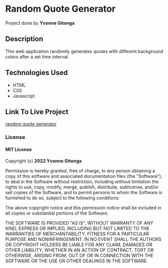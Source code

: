 # Random Quote Generator

Project done by **Yvonne Gitonga**

## Description

This web application randomly generates quotes with different background colors after a set time interval.

## Technologies Used

- HTML
- CSS
- Javascript

## Link To Live Project

[random quote generator](https://gaks98.github.io/random-quote-generator/)

### License

#### MIT License

Copyright (c) **2022 Yvonne Gitonga**

Permission is hereby granted, free of charge, to any person obtaining a copy of this software and associated documentation files (the "Software"), to deal in the Software without restriction, including without limitation the rights to use, copy, modify, merge, publish, distribute, sublicense, and/or sell copies of the Software, and to permit persons to whom the Software is furnished to do so, subject to the following conditions:

The above copyright notice and this permission notice shall be included in all copies or substantial portions of the Software.

THE SOFTWARE IS PROVIDED "AS IS", WITHOUT WARRANTY OF ANY KIND, EXPRESS OR IMPLIED, INCLUDING BUT NOT LIMITED TO THE WARRANTIES OF MERCHANTABILITY, FITNESS FOR A PARTICULAR PURPOSE AND NONINFRINGEMENT. IN NO EVENT SHALL THE AUTHORS OR COPYRIGHT HOLDERS BE LIABLE FOR ANY CLAIM, DAMAGES OR OTHER LIABILITY, WHETHER IN AN ACTION OF CONTRACT, TORT OR OTHERWISE, ARISING FROM, OUT OF OR IN CONNECTION WITH THE SOFTWARE OR THE USE OR OTHER DEALINGS IN THE SOFTWARE.
